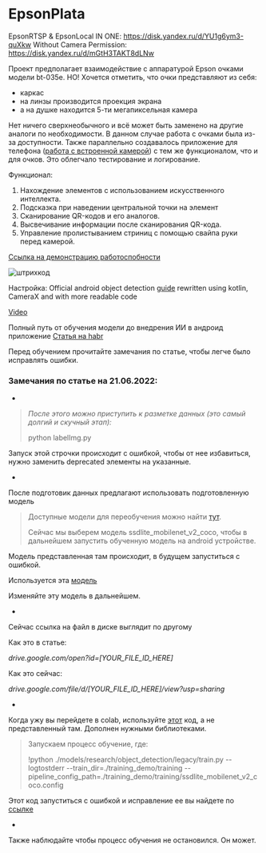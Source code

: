 # EpsonPlata

EpsonRTSP & EpsonLocal IN ONE:
https://disk.yandex.ru/d/YU1g6ym3-quXkw
Without Camera Permission:
https://disk.yandex.ru/d/mGtH3TAKT8dLNw

Проект предполагает взаимодействие с аппаратурой Epson очками модели bt-035e.
НО! Хочется отметить, что очки представляют из себя:
* каркас
* на линзы производится проекция экрана
* а на душке находится 5-ти мегапиксельная камера

Нет ничего сверхнеобычного и всё может быть заменено на другие аналоги по необходимости. В данном случае работа с очками была из-за доступности.
Также параллельно создавалось приложение для телефона ([работа с встроенной камерой](https://github.com/MrApple100/DetectionObjectDeviceCamera.git)) с тем же функционалом, что и для очков. Это облегчало тестирование и логирование.

Функционал:
1) Нахождение элементов с использованием искусственного интеллекта.
2) Подсказка при наведении центральной точки на элемент
3) Сканирование QR-кодов и его аналогов.
4) Высвечивание информации после сканирования QR-кода.
5) Управление пролистыванием стриниц с помощью свайпа руки перед камерой.

[Ссылка на демонстрацию работоспобности](https://disk.yandex.ru/i/E1mCz8ZUZmvwRQ) 

![штрихкод](https://user-images.githubusercontent.com/69810254/200172383-2aa5f601-701e-4ab9-a401-088fdd19987d.jpg)


Настройка:
Official android object detection [guide](https://www.tensorflow.org/lite/models/object_detection/overview)
 rewritten using kotlin, CameraX and with more readable code

[Video](https://www.youtube.com/watch?v=GXtiLAjPlHg)

Полный путь от обучения модели до внедрения ИИ в андроид приложение
[Статья на habr](https://habr.com/ru/company/redmadrobot/blog/488210/)

Перед обучением прочитайте замечания по статье, чтобы легче было исправлять ошибки.

### Замечания по статье на 21.06.2022:

* 
> *После этого можно приступить к разметке данных (это самый долгий и скучный этап):*
> 
> python labelImg.py

Запуск этой строчки происходит с ошибкой, чтобы от нее избавиться, нужно заменить deprecated элементы на указанные.

*
После подготовик данных предлагают использовать подготовленную модель

>Доступные модели для переобучения можно найти [тут](https://github.com/tensorflow/models/blob/master/research/object_detection/g3doc/detection_model_zoo.md).
>
>Сейчас мы выберем модель ssdlite_mobilenet_v2_coco, чтобы в дальнейшем запустить обученную модель на android устройстве.

Модель представленная там происходит, в будущем запуститься с ошибкой.

Используется эта [модель](https://github.com/tensorflow/models/blob/master/research/object_detection/samples/configs/ssdlite_mobilenet_v2_coco.config)

Изменяйте эту модель в дальнейшем.

*
Сейчас ссылка на файл в диске выглядит по другому

Как это в статье:

*drive.google.com/open?id=[YOUR_FILE_ID_HERE]*

Как это сейчас:

*drive.google.com/file/d/[YOUR_FILE_ID_HERE]/view?usp=sharing*

*
Когда ужу вы перейдете в colab, используйте [этот](https://colab.research.google.com/drive/1caxlJWjvR11zh1deD9SB3ntdJ1IKIH2B#scrollTo=3MGgu9GNfCow) код, а не представленный там. Дополнен нужными библиотеками.

>Запускаем процесс обучение, где:
>
>!python ./models/research/object_detection/legacy/train.py --logtostderr --train_dir=./training_demo/training --pipeline_config_path=./training_demo/training/ssdlite_mobilenet_v2_coco.config

Этот код запуститься с ошибкой и исправление ее вы найдете по [ссылке](https://github.com/tensorflow/models/issues/9706)

*
Также наблюдайте чтобы процесс обучения не остановился. Он может.

